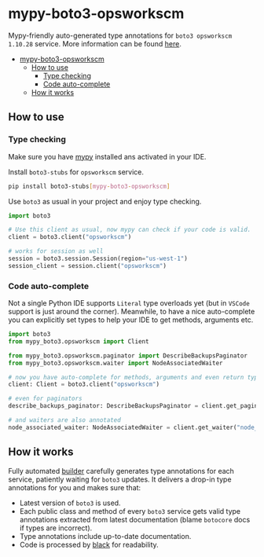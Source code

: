 # mypy-boto3-opsworkscm

Mypy-friendly auto-generated type annotations for `boto3 opsworkscm 1.10.28` service.
More information can be found [here](https://github.com/vemel/mypy_boto3).

- [mypy-boto3-opsworkscm](#mypy-boto3-opsworkscm)
  - [How to use](#how-to-use)
    - [Type checking](#type-checking)
    - [Code auto-complete](#code-auto-complete)
  - [How it works](#how-it-works)

## How to use

### Type checking

Make sure you have [mypy](https://github.com/python/mypy) installed ans activated in your IDE.

Install `boto3-stubs` for `opsworkscm` service.

```bash
pip install boto3-stubs[mypy-boto3-opsworkscm]
```

Use `boto3` as usual in your project and enjoy type checking.

```python
import boto3

# Use this client as usual, now mypy can check if your code is valid.
client = boto3.client("opsworkscm")

# works for session as well
session = boto3.session.Session(region="us-west-1")
session_client = session.client("opsworkscm")

```

### Code auto-complete

Not a single Python IDE supports `Literal` type overloads yet (but in `VSCode` support is just around the corner).
Meanwhile, to have a nice auto-complete you can explicitly set types to help your IDE to get methods, arguments etc.

```python
import boto3
from mypy_boto3.opsworkscm import Client

from mypy_boto3.opsworkscm.paginator import DescribeBackupsPaginator
from mypy_boto3.opsworkscm.waiter import NodeAssociatedWaiter

# now you have auto-complete for methods, arguments and even return types
client: Client = boto3.client("opsworkscm")

# even for paginators
describe_backups_paginator: DescribeBackupsPaginator = client.get_paginator("describe_backups")

# and waiters are also annotated
node_associated_waiter: NodeAssociatedWaiter = client.get_waiter("node_associated")
```

## How it works

Fully automated [builder](https://github.com/vemel/mypy_boto3) carefully generates
type annotations for each service, patiently waiting for `boto3` updates. It delivers
a drop-in type annotations for you and makes sure that:

- Latest version of `boto3` is used.
- Each public class and method of every `boto3` service gets valid type annotations
  extracted from latest documentation (blame `botocore` docs if types are incorrect).
- Type annotations include up-to-date documentation.
- Code is processed by [black](https://github.com/psf/black) for readability.